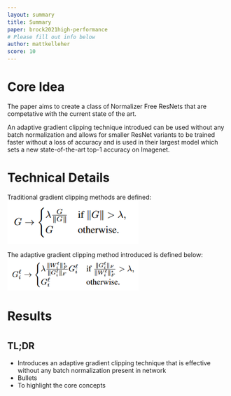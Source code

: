 ```yaml
---
layout: summary
title: Summary
paper: brock2021high-performance
# Please fill out info below
author: mattkelleher
score: 10
---
```


# Core Idea
The paper aims to create a class of Normalizer Free ResNets that are competative with the current state of the art.

An adaptive gradient clipping technique introdued can be used without any batch normalization and allows for smaller ResNet variants to be trained faster without a loss of accuracy and is used in their largest model which sets a new state-of-the-art top-1 accuracy on Imagenet. 
 
# Technical Details
Traditional gradient clipping methods are defined:
<img width="300px" src="brock2021high_performance_1_gradient_clipping.png"/>

The adaptive gradient clipping method introduced is defined below:
<img width="300px" src="brock2021high_performance_1_adaptive_gradient_clipping.png"/>
# Results

#  

## TL;DR
* Introduces an adaptive gradient clipping technique that is effective without any batch normalization present in network
* Bullets
* To highlight the core concepts
